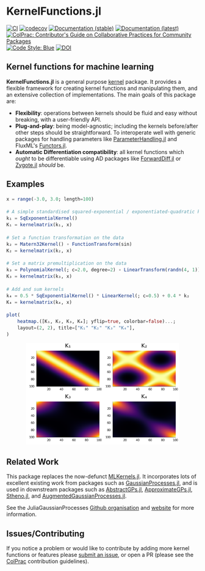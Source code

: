 # KernelFunctions.jl

[![CI](https://github.com/JuliaGaussianProcesses/KernelFunctions.jl/actions/workflows/ci.yml/badge.svg?branch=master)](https://github.com/JuliaGaussianProcesses/KernelFunctions.jl/actions/workflows/ci.yml?query=branch%3Amaster)
[![codecov](https://codecov.io/gh/JuliaGaussianProcesses/KernelFunctions.jl/branch/master/graph/badge.svg?token=rmDh3gb7hN)](https://codecov.io/gh/JuliaGaussianProcesses/KernelFunctions.jl)
[![Documentation (stable)](https://img.shields.io/badge/docs-stable-blue.svg)](https://juliagaussianprocesses.github.io/KernelFunctions.jl/stable)
[![Documentation (latest)](https://img.shields.io/badge/docs-dev-blue.svg)](https://juliagaussianprocesses.github.io/KernelFunctions.jl/dev)
[![ColPrac: Contributor's Guide on Collaborative Practices for Community Packages](https://img.shields.io/badge/ColPrac-Contributor's%20Guide-blueviolet)](https://github.com/SciML/ColPrac)
[![Code Style: Blue](https://img.shields.io/badge/code%20style-blue-4495d1.svg)](https://github.com/invenia/BlueStyle)
[![DOI](https://zenodo.org/badge/188430419.svg)](https://zenodo.org/badge/latestdoi/188430419)


## Kernel functions for machine learning

**KernelFunctions.jl** is a general purpose [kernel](https://en.wikipedia.org/wiki/Positive-definite_kernel) package.
It provides a flexible framework for creating kernel functions and manipulating them, and an extensive collection of implementations.
The main goals of this package are:
- **Flexibility**: operations between kernels should be fluid and easy without breaking, with a user-friendly API.
- **Plug-and-play**: being model-agnostic; including the kernels before/after other steps should be straightforward. To interoperate well with generic packages for handling parameters like [ParameterHandling.jl](https://github.com/invenia/ParameterHandling.jl/) and FluxML's [Functors.jl](https://github.com/FluxML/Functors.jl/).
- **Automatic Differentiation compatibility**: all kernel functions which _ought_ to be differentiable using AD packages like [ForwardDiff.jl](https://github.com/JuliaDiff/ForwardDiff.jl) or [Zygote.jl](https://github.com/FluxML/Zygote.jl) _should_ be.

## Examples

```julia
x = range(-3.0, 3.0; length=100)

# A simple standardised squared-exponential / exponentiated-quadratic kernel.
k₁ = SqExponentialKernel()
K₁ = kernelmatrix(k₁, x)

# Set a function transformation on the data
k₂ = Matern32Kernel() ∘ FunctionTransform(sin)
K₂ = kernelmatrix(k₂, x)

# Set a matrix premultiplication on the data
k₃ = PolynomialKernel(; c=2.0, degree=2) ∘ LinearTransform(randn(4, 1))
K₃ = kernelmatrix(k₃, x)

# Add and sum kernels
k₄ = 0.5 * SqExponentialKernel() * LinearKernel(; c=0.5) + 0.4 * k₂
K₄ = kernelmatrix(k₄, x)

plot(
    heatmap.([K₁, K₂, K₃, K₄]; yflip=true, colorbar=false)...;
    layout=(2, 2), title=["K₁" "K₂" "K₃" "K₄"],
)
```
<p align=center>
  <img src="docs/src/assets/heatmap_combination.png" width=400px>
</p>

## Related Work

This package replaces the now-defunct [MLKernels.jl](https://github.com/trthatcher/MLKernels.jl). It incorporates lots of excellent existing work from packages such as [GaussianProcesses.jl](https://github.com/STOR-i/GaussianProcesses.jl), and is used in downstream packages such as [AbstractGPs.jl](https://github.com/JuliaGaussianProcesses/AbstractGPs.jl), [ApproximateGPs.jl](https://github.com/JuliaGaussianProcesses/ApproximateGPs.jl), [Stheno.jl](https://github.com/willtebbutt/Stheno.jl), and [AugmentedGaussianProcesses.jl](https://github.com/theogf/AugmentedGaussianProcesses.jl).

See the JuliaGaussianProcesses [Github organisation](https://github.com/JuliaGaussianProcesses) and [website](https://juliagaussianprocesses.github.io/) for more information.

## Issues/Contributing

If you notice a problem or would like to contribute by adding more kernel functions or features please [submit an issue](https://github.com/JuliaGaussianProcesses/KernelFunctions.jl/issues), or open a PR (please see the [ColPrac](https://github.com/SciML/ColPrac) contribution guidelines).
